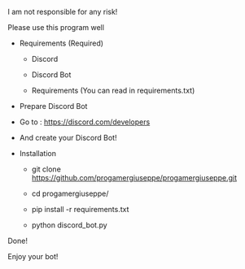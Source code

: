 I am not responsible for any risk!

Please use this program well

- Requirements (Required)

  - Discord

  - Discord Bot

  - Requirements (You can read in requirements.txt)

- Prepare Discord Bot

 - Go to : https://discord.com/developers

 - And create your Discord Bot!

- Installation
  
  - git clone https://github.com/progamergiuseppe/progamergiuseppe.git

  - cd progamergiuseppe/

  - pip install -r requirements.txt

  - python discord_bot.py

Done!

Enjoy your bot!
